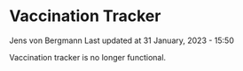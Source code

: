 Vaccination Tracker
================
Jens von Bergmann
Last updated at 31 January, 2023 - 15:50

Vaccination tracker is no longer functional.
